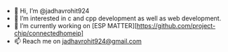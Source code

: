 - 👋 Hi, I’m @jadhavrohit924
- 👀 I’m interested in c and cpp development as well as web development.
- 🌱 I’m currently working on [ESP MATTER][https://github.com/project-chip/connectedhomeip]
- 📫 Reach me on jadhavrohit924@gmail.com

<!---
jadhavrohit924/jadhavrohit924 is a ✨ special ✨ repository because its `README.md` (this file) appears on your GitHub profile.
You can click the Preview link to take a look at your changes.
--->
